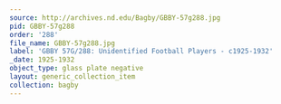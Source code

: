 ```yaml
---
source: http://archives.nd.edu/Bagby/GBBY-57g288.jpg
pid: GBBY-57g288
order: '288'
file_name: GBBY-57g288.jpg
label: 'GBBY 57G/288: Unidentified Football Players - c1925-1932'
_date: 1925-1932
object_type: glass plate negative
layout: generic_collection_item
collection: bagby
---
```

